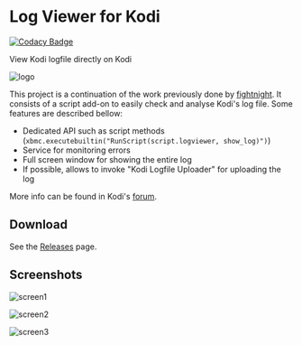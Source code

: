 # Log Viewer for Kodi

[![Codacy Badge](https://api.codacy.com/project/badge/Grade/c4c768527bc046848761ea3c9ca0fdc8)](https://www.codacy.com/app/i96751414/script.logviewer?utm_source=github.com&amp;utm_medium=referral&amp;utm_content=i96751414/script.logviewer&amp;utm_campaign=Badge_Grade)

View Kodi logfile directly on Kodi

![logo](https://github.com/i96751414/script.logviewer/raw/master/resources/images/icon-large.png)

This project is a continuation of the work previously done by [fightnight](https://github.com/fightnight).
It consists of a script add-on to easily check and analyse Kodi's log file. Some features are described bellow:
- Dedicated API such as script methods (```xbmc.executebuiltin("RunScript(script.logviewer, show_log)")```)
- Service for monitoring errors
- Full screen window for showing the entire log
- If possible, allows to invoke "Kodi Logfile Uploader" for uploading the log

More info can be found in Kodi's [forum](http://forum.kodi.tv/showthread.php?tid=223490).

Download
--------
See the [Releases](https://github.com/i96751414/script.logviewer/releases) page.

Screenshots
-----------

![screen1](https://github.com/i96751414/script.logviewer/raw/master/resources/images/screenshot-1.png)

![screen2](https://github.com/i96751414/script.logviewer/raw/master/resources/images/screenshot-2.png)

![screen3](https://github.com/i96751414/script.logviewer/raw/master/resources/images/screenshot-3.png)